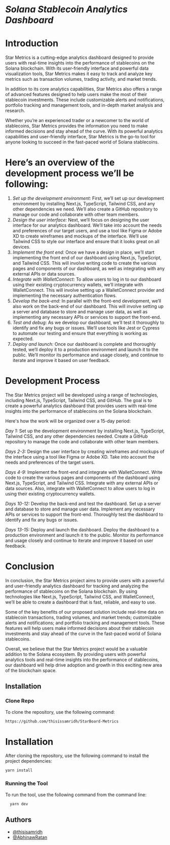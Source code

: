 
# *Solana Stablecoin Analytics Dashboard*

# Introduction

Star Metrics is a cutting-edge analytics dashboard designed to provide users with real-time insights into the performance of stablecoins on the Solana blockchain. With its user-friendly interface and powerful data visualization tools, Star Metrics makes it easy to track and analyze key metrics such as transaction volumes, trading activity, and market trends.

In addition to its core analytics capabilities, Star Metrics also offers a range of advanced features designed to help users make the most of their stablecoin investments. These include customizable alerts and notifications, portfolio tracking and management tools, and in-depth market analysis and research.

Whether you’re an experienced trader or a newcomer to the world of stablecoins, Star Metrics provides the information you need to make informed decisions and stay ahead of the curve. With its powerful analytics capabilities and user-friendly interface, Star Metrics is the go-to tool for anyone looking to succeed in the fast-paced world of Solana stablecoins.

# Here’s an overview of the development process we’ll be following:

1. *Set up the development environment:* First, we’ll set up our development environment by installing Next.js, TypeScript, Tailwind CSS, and any other dependencies we need. We’ll also create a GitHub repository to manage our code and collaborate with other team members.
2. *Design the user interface:* Next, we’ll focus on designing the user interface for our analytics dashboard. We’ll take into account the needs and preferences of our target users, and use a tool like Figma or Adobe XD to create wireframes and mockups of the interface. We’ll use Tailwind CSS to style our interface and ensure that it looks great on all devices.
3. *Implement the front end:* Once we have a design in place, we’ll start implementing the front end of our dashboard using Next.js, TypeScript, and Tailwind CSS. This will involve writing code to create the various pages and components of our dashboard, as well as integrating with any external APIs or data sources.
4. *Integrate with WalletConnect:* To allow users to log in to our dashboard using their existing cryptocurrency wallets, we’ll integrate with WalletConnect. This will involve setting up a WalletConnect provider and implementing the necessary authentication flows.
5. *Develop the back-end:* In parallel with the front-end development, we’ll also work on the back-end of our dashboard. This will involve setting up a server and database to store and manage user data, as well as implementing any necessary APIs or services to support the front-end.
6. *Test and debug:* As we develop our dashboard, we’ll test it thoroughly to identify and fix any bugs or issues. We’ll use tools like Jest or Cypress to automate our testing and ensure that everything is working as expected.
7. *Deploy and launch:* Once our dashboard is complete and thoroughly tested, we’ll deploy it to a production environment and launch it to the public. We’ll monitor its performance and usage closely, and continue to iterate and improve it based on user feedback.

# Development Process

The Star Metrics project will be developed using a range of technologies, including Next.js, TypeScript, Tailwind CSS, and GitHub. The goal is to create a powerful analytics dashboard that provides users with real-time insights into the performance of stablecoins on the Solana blockchain.

Here's how the work will be organized over a 15-day period:

*Day 1:* Set up the development environment by installing Next.js, TypeScript, Tailwind CSS, and any other dependencies needed. Create a GitHub repository to manage the code and collaborate with other team members.

*Days 2-3:* Design the user interface by creating wireframes and mockups of the interface using a tool like Figma or Adobe XD. Take into account the needs and preferences of the target users.

*Days 4-9:* Implement the front-end and integrate with WalletConnect. Write code to create the various pages and components of the dashboard using Next.js, TypeScript, and Tailwind CSS. Integrate with any external APIs or data sources. Also, integrate with WalletConnect to allow users to log in using their existing cryptocurrency wallets.

*Days 10-12:* Develop the back-end and test the dashboard. Set up a server and database to store and manage user data. Implement any necessary APIs or services to support the front-end. Thoroughly test the dashboard to identify and fix any bugs or issues.

*Days 13-15:* Deploy and launch the dashboard. Deploy the dashboard to a production environment and launch it to the public. Monitor its performance and usage closely and continue to iterate and improve it based on user feedback.

# Conclusion

In conclusion, the Star Metrics project aims to provide users with a powerful and user-friendly analytics dashboard for tracking and analyzing the performance of stablecoins on the Solana blockchain. By using technologies like Next.js, TypeScript, Tailwind CSS, and WalletConnect, we’ll be able to create a dashboard that is fast, reliable, and easy to use.

Some of the key benefits of our proposed solution include real-time data on stablecoin transactions, trading volumes, and market trends; customizable alerts and notifications; and portfolio tracking and management tools. These features will help users make informed decisions about their stablecoin investments and stay ahead of the curve in the fast-paced world of Solana stablecoins.

Overall, we believe that the Star Metrics project would be a valuable addition to the Solana ecosystem. By providing users with powerful analytics tools and real-time insights into the performance of stablecoins, our dashboard will help drive adoption and growth in this exciting new area of the blockchain space.


## Installation

### Clone Repo

To clone the repository, use the following command:

```bash
https://github.com/thisissamridh/StarBoard-Metrics
```

# Installation

After cloning the repository, use the following command to install the project dependencies:

```bash
yarn install
```


### Running the Tool

To run the tool, use the following command from the command line:

```bash
  yarn dev
```

## Authors

- [@thisisamridh](https://www.github.com/thisissamridh)
- [@AbhinawRatan](https://github.com/AbhinawRatan)


  
